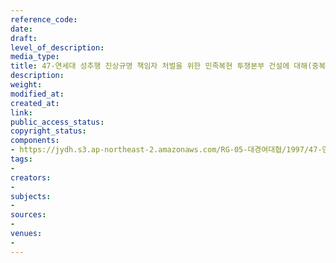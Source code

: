 ```yaml
---
reference_code: 
date: 
draft: 
level_of_description: 
media_type: 
title: 47-연세대 성추행 진상규명 책임자 처벌을 위한 민족복현 투쟁본부 건설에 대해(중복)
description: 
weight: 
modified_at: 
created_at: 
link: 
public_access_status: 
copyright_status: 
components:
- https://jydh.s3.ap-northeast-2.amazonaws.com/RG-05-대경여대협/1997/47-연세대+성추행+진상규명+책임자+처벌을+위한+민족복현+투쟁본부+건설에+대해(중복).pdf
tags:
- 
creators:
- 
subjects:
- 
sources:
- 
venues:
- 
---
```

